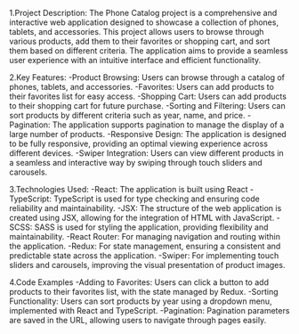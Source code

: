 1.Project Description:
The Phone Catalog project is a comprehensive and interactive web application designed to showcase a collection of phones, tablets, and accessories. This project allows users to browse through various products, add them to their favorites or shopping cart, and sort them based on different criteria. The application aims to provide a seamless user experience with an intuitive interface and efficient functionality.

2.Key Features:
-Product Browsing: Users can browse through a catalog of phones, tablets, and accessories.
-Favorites: Users can add products to their favorites list for easy access.
-Shopping Cart: Users can add products to their shopping cart for future purchase.
-Sorting and Filtering: Users can sort products by different criteria such as year, name, and price.
-Pagination: The application supports pagination to manage the display of a large number of products.
-Responsive Design: The application is designed to be fully responsive, providing an optimal viewing experience across different devices.
-Swiper Integration: Users can view different products in a seamless and interactive way by swiping through touch sliders and carousels.

3.Technologies Used:
-React: The application is built using React
-TypeScript: TypeScript is used for type checking and ensuring code reliability and maintainability.
-JSX: The structure of the web application is created using JSX, allowing for the integration of HTML with JavaScript.
-SCSS: SASS is used for styling the application, providing flexibility and maintainability.
-React Router: For managing navigation and routing within the application.
-Redux: For state management, ensuring a consistent and predictable state across the application.
-Swiper: For implementing touch sliders and carousels, improving the visual presentation of product images.

4.Code Examples
-Adding to Favorites: Users can click a button to add products to their favorites list, with the state managed by Redux.
-Sorting Functionality: Users can sort products by year using a dropdown menu, implemented with React and TypeScript.
-Pagination: Pagination parameters are saved in the URL, allowing users to navigate through pages easily.